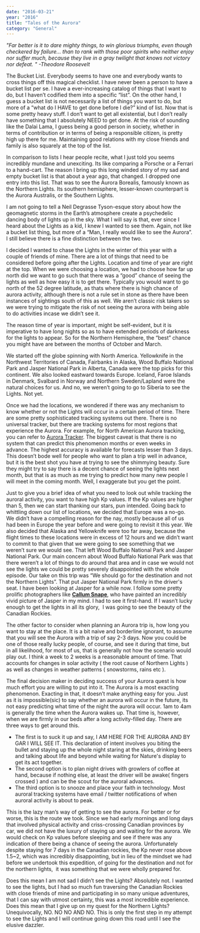 ```yaml
---
date: "2016-03-21"
year: "2016"
title: "Tales of the Aurora"
category: "General"
---
```


*"Far better is it to dare mighty things, to win glorious triumphs, even though checkered by failure... than to rank with those poor spirits who neither enjoy nor suffer much, because they live in a gray twilight that knows not victory nor defeat. " -Theodore Roosevelt*

The Bucket List. Everybody seems to have one and everybody wants to cross things off this magical checklist. I have never been a person to have a bucket list per se. I have a ever-increasing catalog of things that I want to do, but I haven’t codified them into a specific “list”. On the other hand, I guess a bucket list is not necessarily a list of things you want to do, but more of a “what do I HAVE to get done before I die?” kind of list. Now that is some pretty heavy stuff. I don’t want to get all existential, but I don’t really have something that I absolutely NEED to get done. At the risk of sounding like the Dalai Lama, I guess being a good person in society, whether in terms of contribution or in terms of being a responsible citizen, is pretty high up there for me. Maintaining good relations with my close friends and family is also squarely at the top of the list.

In comparison to lists I hear people recite, what I just told you seems incredibly mundane and unexciting. Its like comparing a Porsche or a Ferrari to a hand-cart. The reason I bring up this long winded story of my sad and empty bucket list is that about a year ago, that changed. I dropped one entry into this list. That was to see the Aurora Borealis, famously known as the Northern Lights. Its southern hemisphere, lesser-known counterpart is the Aurora Australis, or the Southern Lights.

I am not going to tell a Neil Degrasse Tyson-esque story about how the geomagnetic storms in the Earth’s atmosphere create a psychedelic dancing body of lights up in the sky. What I will say is that, ever since I heard about the Lights as a kid, I knew I wanted to see them. Again, not like a bucket list thing, but more of a “Man, I really would like to see the Aurora”. I still believe there is a fine distinction between the two.

I decided I wanted to chase the Lights in the winter of this year with a couple of friends of mine. There are a lot of things that need to be considered before going after the Lights. Location and time of year are right at the top. When we were choosing a location, we had to choose how far up north did we want to go such that there was a “good” chance of seeing the lights as well as how easy it is to get there. Typically you would want to go north of the 52 degree latitude, as thats where there is high chance of aurora activity, although there is not a rule set in stone as there have been instances of sightings south of this as well. We aren’t classic risk takers so we were trying to mitigate the risk of not seeing the aurora with being able to do activities incase we didn’t see it.

The reason time of year is important, might be self-evident, but it is imperative to have long nights so as to have extended periods of darkness for the lights to appear. So for the Northern Hemisphere, the “best” chance you might have are between the months of October and March.

We started off the globe spinning with North America. Yellowknife in the Northwest Territories of Canada, Fairbanks in Alaska, Wood Buffalo National Park and Jasper National Park in Alberta, Canada were the top picks for this continent. We also looked eastward towards Europe. Iceland, Faroe Islands in Denmark, Svalbard in Norway and Northern Sweden/Lapland were the natural choices for us. And no, we weren’t going to go to Siberia to see the Lights. Not yet.

Once we had the locations, we wondered if there was any mechanism to know whether or not the Lights will occur in a certain period of time. There are some pretty sophisticated tracking systems out there. There is no universal tracker, but there are tracking systems for most regions that experience the Aurora. For example, for North American Aurora tracking, you can refer to [Aurora Tracker](http://www.aurora-service.org/aurora-forecast/). The biggest caveat is that there is no system that can predict this phenomenon months or even weeks in advance. The highest accuracy is available for forecasts lesser than 3 days. This doesn’t bode well for people who want to plan a trip well in advance, but it is the best shot you have at trying to see the shimmying beauty. Sure they might try to say there is a decent chance of seeing the lights next month, but that is as much as me trying to predict how many new people I will meet in the coming month. Well, I exaggerate but you get the point.

Just to give you a brief idea of what you need to look out while tracking the auroral activity, you want to have high Kp values. If the Kp values are higher than 5, then we can start thanking our stars, pun intended. Going back to whittling down our list of locations, we decided that Europe was a no-go. We didn’t have a compelling reason for the nay, mostly because all of us had been in Europe the year before and were going to revisit it this year. We also decided that Alaska and Yellowknife were too far away, because the flight times to these locations were in excess of 12 hours and we didn’t want to commit to that given that we were going to see something that we weren’t sure we would see. That left Wood Buffalo National Park and Jasper National Park. Our main concern about Wood Buffalo National Park was that there weren’t a lot of things to do around that area and in case we would not see the lights we could be pretty severely disappointed with the whole episode. Our take on this trip was “We should go for the destination and not the Northern Lights”. That put Jasper National Park firmly in the driver's seat. I have been looking at Jasper for a while now. I follow some pretty prolific photographers like **[Callum Snape](https://www.instagram.com/calsnape/)**, who have painted an incredibly vivid picture of Jasper in my mind. I had to see it first-hand. If I wasn’t lucky enough to get the lights in all its glory,  I was going to see the beauty of the Canadian Rockies.

The other factor to consider when planning an Aurora trip is, how long you want to stay at the place. It is a bit naive and borderline ignorant, to assume that you will see the Aurora with a trip of say 2-3 days. Now you could be one of those really lucky people, of course, and see it during that time, but in all likelihood, for most of us, that is generally not how the scenario would play out. I think a week to 2 weeks is a reasonable amount of time. That accounts for changes in solar activity ( the root cause of Northern Lights ) as well as changes in weather patterns ( snowstorms, rains etc ).

The final decision maker in deciding success of your Aurora quest is how much effort you are willing to put into it. The Aurora is a most exacting phenomenon. Exacting in that, it doesn’t make anything easy for you. Just as it is impossible(sic) to say whether an aurora will occur in the future, its not easy predicting what time of the night the aurora will occur. 1am to 4am is generally the time when the Aurora wakes up. That time is, however, when we are firmly in our beds after a long activity-filled day. There are three ways to get around this.

- The first is to suck it up and say, I AM HERE FOR THE AURORA AND BY GAR I WILL SEE IT. This declaration of intent involves you biting the bullet and staying up the whole night staring at the skies, drinking beers and talking about life and beyond while waiting for Nature's display to get its act together.
- The second option is to plan night drives with growlers of coffee at hand, because if nothing else, at least the driver will be awake( fingers crossed ) and can be the scout for the auroral advances.
- The third option is to snooze and place your faith in technology. Most auroral tracking systems have email / twitter notifications of when auroral activity is about to peak.

This is the lazy man’s way of getting to see the aurora. For better or for worse, this is the route we took. Since we had early mornings and long days that involved physical activity and criss-crossing Canadian provinces by car, we did not have the luxury of staying up and waiting for the aurora. We would check on Kp values before sleeping and see if there was any indication of there being a chance of seeing the aurora. Unfortunately despite staying for 7 days in the Canadian rockies, the Kp never rose above 1.5~2, which was incredibly disappointing, but in lieu of the mindset we had before we undertook this expedition, of going for the destination and not for the northern lights,  it was something that we were wholly prepared for.

Does this mean I am not sad I didn’t see the Lights? Absolutely not. I wanted to see the lights, but I had so much fun traversing the Canadian Rockies with close friends of mine and participating in so many unique adventures, that I can say with utmost certainty, this was a most incredible experience. Does this mean that I give up on my quest for the Northern Lights? Unequivocally, NO. NO NO AND NO. This is only the first step in my attempt to see the Lights and I will continue going down this road until I see the elusive dazzler.
